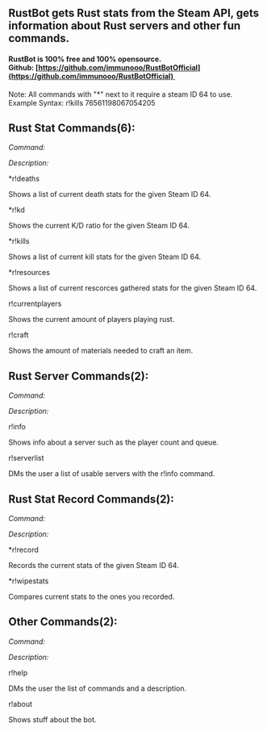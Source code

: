 RustBot gets Rust stats from the Steam API, gets information about Rust servers and other fun commands.
-------------------------------------------------------------------------------------------------------

#### RustBot is **100% free** and **100% opensource**. Github: [https://github.com/immunooo/RustBotOfficial](https://github.com/immunooo/RustBotOfficial) 

Note: All commands with "\*" next to it require a steam ID 64 to use. Example Syntax: r!kills 76561198067054205

Rust Stat Commands(6):
----------------------

_Command:_

_Description:_

\*r!deaths

Shows a list of current death stats for the given Steam ID 64.

\*r!kd

Shows the current K/D ratio for the given Steam ID 64.

\*r!kills

Shows a list of current kill stats for the given Steam ID 64.

\*r!resources

Shows a list of current rescorces gathered stats for the given Steam ID 64.

r!currentplayers

Shows the current amount of players playing rust.

r!craft

Shows the amount of materials needed to craft an item. 

Rust Server Commands(2):
------------------------

_Command:_

_Description:_

r!info

Shows info about a server such as the player count and queue.

r!serverlist

DMs the user a list of usable servers with the r!info command.

Rust Stat Record Commands(2):
-----------------------------

_Command:_

_Description:_

\*r!record

Records the current stats of the given Steam ID 64.

\*r!wipestats

Compares current stats to the ones you recorded.

Other Commands(2):
------------------

_Command:_

_Description:_

r!help

DMs the user the list of commands and a description.

r!about

Shows stuff about the bot.
